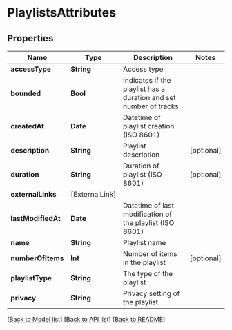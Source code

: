 # PlaylistsAttributes

## Properties
Name | Type | Description | Notes
------------ | ------------- | ------------- | -------------
**accessType** | **String** | Access type | 
**bounded** | **Bool** | Indicates if the playlist has a duration and set number of tracks | 
**createdAt** | **Date** | Datetime of playlist creation (ISO 8601) | 
**description** | **String** | Playlist description | [optional] 
**duration** | **String** | Duration of playlist (ISO 8601) | [optional] 
**externalLinks** | [ExternalLink] |  | 
**lastModifiedAt** | **Date** | Datetime of last modification of the playlist (ISO 8601) | 
**name** | **String** | Playlist name | 
**numberOfItems** | **Int** | Number of items in the playlist | [optional] 
**playlistType** | **String** | The type of the playlist | 
**privacy** | **String** | Privacy setting of the playlist | 

[[Back to Model list]](../README.md#documentation-for-models) [[Back to API list]](../README.md#documentation-for-api-endpoints) [[Back to README]](../README.md)



